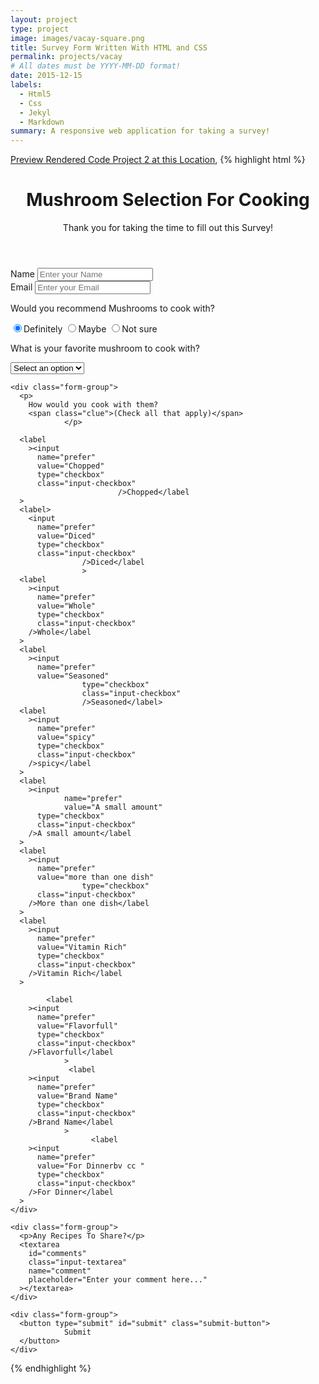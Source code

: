 ```yaml
---
layout: project
type: project
image: images/vacay-square.png
title: Survey Form Written With HTML and CSS
permalink: projects/vacay
# All dates must be YYYY-MM-DD format!
date: 2015-12-15
labels:
  - Html5
  - Css
  - Jekyl
  - Markdown
summary: A responsive web application for taking a survey!
---
```

[Preview Rendered Code Project 2 at this Location](https://htmlpreview.github.io/?https://github.com/Kevinrispoli/Kevinrispoli.github.io/blob/master/images/index2.html.html),
{% highlight html %}
<div class="container">
  <header class="header">
		<link rel="stylesheet" type="text/css" href="style1.css">
    <h1 id="title" class="text-center">Mushroom Selection For Cooking</h1>
    <p id="description" class="description text-center">
      Thank you for taking the time to fill out this Survey!
    </p>
  </header>
  <form id="survey-form">
    <div class="form-group">
      <label id="name-label" for="name">Name</label>
      <input
			type="name"
        name="name"
        id="name"
        class="form-control"
        placeholder="Enter your Name"
        required
      />
    </div>
		    <div class="form-group">
      <label id="email-label" for="email">Email</label>
      <input
        type="email" 
        name="email"
        id="email"
        class="form-control"
        placeholder="Enter your Email"
        required
      />
    </div>
    <div class="form-group">
			      <p>Would you recommend Mushrooms to cook with?</p>
      <label>
        <input
          name="user-recommend"
          value="definitely"
          type="radio"
          class="input-radio"
          checked
        />Definitely</label
      >
      <label>
				<input
          name="user-recommend"
          value="maybe"
          type="radio"
          class="input-radio"
        />Maybe</label
      >
			<label
        ><input
          name="user-recommend"
          value="not-sure"
          type="radio"
          class="input-radio"
        />Not sure</label
      >
    </div>
		    <div class="form-group">
      <p>
        What is your favorite mushroom to cook with?
      </p>
      <select id="most-like" name="mostLike" class="form-control" required>
        <option disabled selected value>Select an option</option>
        <option value="challenges">Shitake</option>
        <option value="projects">Portabello</option>
        <option value="community">Oyster</option>
        <option value="openSource">Reishi</option>
				      </select>
    </div>

    <div class="form-group">
      <p>
        How would you cook with them?
        <span class="clue">(Check all that apply)</span>
				</p>

      <label
        ><input
          name="prefer"
          value="Chopped"
          type="checkbox"
          class="input-checkbox"
					        />Chopped</label
      >
      <label>
        <input
          name="prefer"
          value="Diced"
          type="checkbox"
          class="input-checkbox"
					/>Diced</label
					>
      <label
        ><input
          name="prefer"
          value="Whole"
          type="checkbox"
          class="input-checkbox"
        />Whole</label
      >
      <label
        ><input
          name="prefer"
          value="Seasoned"
					type="checkbox"    
					class="input-checkbox"
					/>Seasoned</label>
      <label
        ><input
          name="prefer"
          value="spicy"
          type="checkbox"
          class="input-checkbox"
        />spicy</label
      >
      <label
        ><input
				name="prefer"
				value="A small amount"
          type="checkbox"
          class="input-checkbox"
        />A small amount</label
      >
      <label
        ><input
          name="prefer"
          value="more than one dish"
					type="checkbox"
          class="input-checkbox"
        />More than one dish</label
      >
      <label
        ><input
          name="prefer"
          value="Vitamin Rich"
          type="checkbox"
          class="input-checkbox"
        />Vitamin Rich</label
      >
      
			<label
        ><input
          name="prefer"
          value="Flavorfull"
          type="checkbox"
          class="input-checkbox"
        />Flavorfull</label
				>
				 <label
        ><input
          name="prefer"
          value="Brand Name"
          type="checkbox"
          class="input-checkbox"
        />Brand Name</label
				>
				      <label
        ><input
          name="prefer"
          value="For Dinnerbv cc "
          type="checkbox"
          class="input-checkbox"
        />For Dinner</label
      >
    </div>

    <div class="form-group">
      <p>Any Recipes To Share?</p>
      <textarea
        id="comments"
        class="input-textarea"
        name="comment"
        placeholder="Enter your comment here..."
      ></textarea>
    </div>

    <div class="form-group">
      <button type="submit" id="submit" class="submit-button">
				Submit
      </button>
    </div>
  </form>
</div>
{% endhighlight %}
